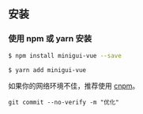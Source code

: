 ## 安装

### 使用 npm 或 yarn 安装

```bash
$ npm install minigui-vue --save
```

```bash
$ yarn add minigui-vue
```

如果你的网络环境不佳，推荐使用 [cnpm](https://github.com/cnpm/cnpm)。

```
git commit --no-verify -m "优化"
```
